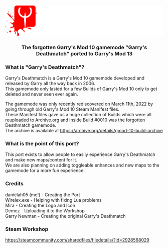 <p align="center"><img src="sources/gmdm logo.png" alt="gmdm" width="700"/></p>
<h3 align="center">The forgotten Garry's Mod 10 gamemode "Garry's Deathmatch" ported to Garry's Mod 13</h3>

### What is "Garry's Deathmatch"?
Garry's Deathmatch is a Garry's Mod 10 gamemode developed and released by Garry all the way back in 2006.  
This gamemode only lasted for a few Builds of Garry's Mod 10 only to get deleted and never seen ever again.

The gamemode was only recently rediscovered on March 11th, 2022 by going through old Garry's Mod 10 Steam Manifest files.  
These Manifest files gave us a huge collection of Builds which were all reuploaded to Archive.org and inside Build #0010 was the forgotten Deathmatch gamemode.  
The archive is available at https://archive.org/details/gmod-10-build-archive

### What is the point of this port?
This port exists to allow people to easily experience Garry's Deathmatch and make new maps/content for it.  
We are also planning on adding toggleable enhances and new maps to the gamemode for a more fun experience.

### Credits
danielah05 (me!) - Creating the Port  
Wirelex.exe - Helping with fixing Lua problems  
Mira - Creating the Logo and Icon  
Demez - Uploading it to the Workshop  
Garry Newman - Creating the original Garry's Deathmatch

### Steam Workshop
https://steamcommunity.com/sharedfiles/filedetails/?id=2928568029
